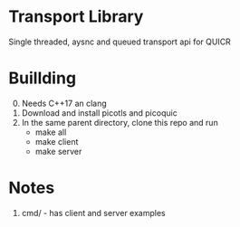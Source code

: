 # Transport Library

Single threaded, aysnc and queued transport api for QUICR

# Buillding
0. Needs C++17 an clang
1. Download and install picotls and picoquic 
2. In the same parent directory, clone this repo and run 
    - make all
    - make client
    - make server
    
    
    
# Notes
1. cmd/ - has client and server examples
   
   
